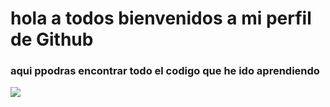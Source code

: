 # hola a todos bienvenidos a mi perfil de Github


### aqui ppodras encontrar todo el codigo que he ido aprendiendo


![](https://www.google.com/imgres?imgurl=https%3A%2F%2Fw0.peakpx.com%2Fwallpaper%2F552%2F746%2FHD-wallpaper-silhouette-city-art-buildings-height-overview.jpg&tbnid=42AfL6I4vFrjLM&vet=12ahUKEwijqdOzh_z-AhWDpycCHXeHBWUQMygSegUIARCBAg..i&imgrefurl=https%3A%2F%2Fwww.peakpx.com%2Fes%2Fhd-wallpaper-desktop-oetoi&docid=Fo_clz6MQla3wM&w=800&h=1132&q=imagen%20fondo%20silueta%20ciudad&ved=2ahUKEwijqdOzh_z-AhWDpycCHXeHBWUQMygSegUIARCBAg)
